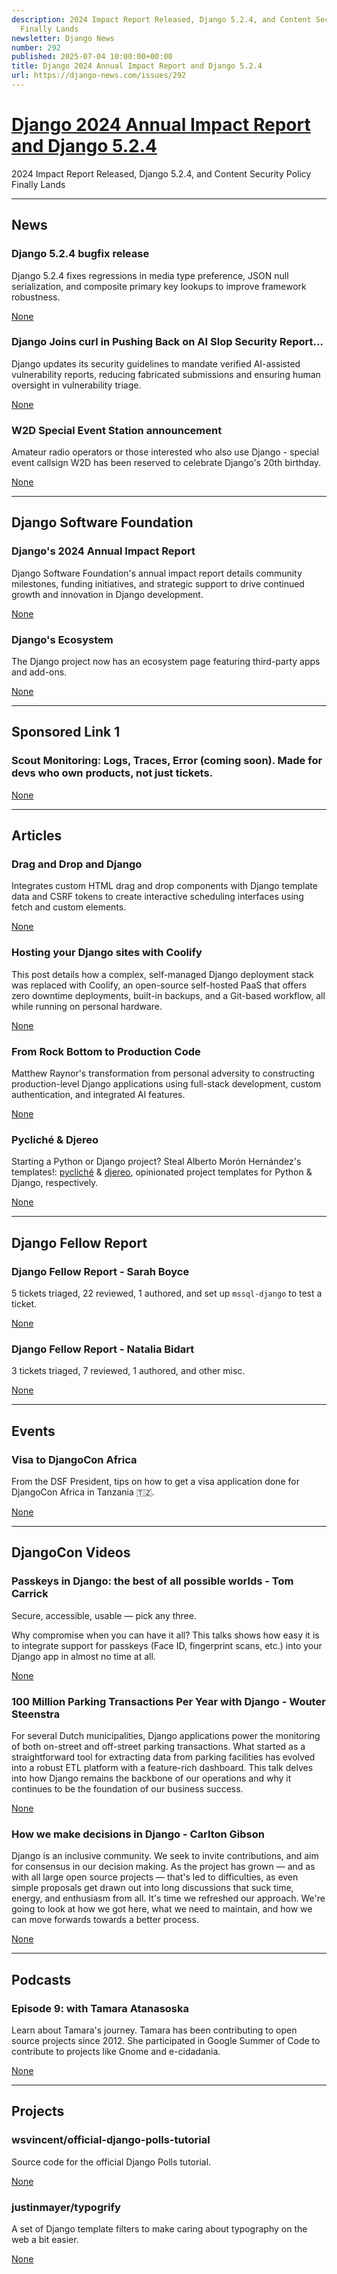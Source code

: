 ```yaml
---
description: 2024 Impact Report Released, Django 5.2.4, and Content Security Policy
  Finally Lands
newsletter: Django News
number: 292
published: 2025-07-04 10:00:00+00:00
title: Django 2024 Annual Impact Report and Django 5.2.4
url: https://django-news.com/issues/292
---
```


# [Django 2024 Annual Impact Report and Django 5.2.4](https://django-news.com/issues/292)

2024 Impact Report Released, Django 5.2.4, and Content Security Policy Finally Lands

  ----

  ## News

  ### Django 5.2.4 bugfix release

  <p>Django 5.2.4 fixes regressions in media type preference, JSON null serialization, and composite primary key lookups to improve framework robustness.</p>

  [None](None)

  ### Django Joins curl in Pushing Back on AI Slop Security Report...

  <p>Django updates its security guidelines to mandate verified AI-assisted vulnerability reports, reducing fabricated submissions and ensuring human oversight in vulnerability triage.</p>

  [None](None)

  ### W2D Special Event Station announcement

  <p>Amateur radio operators or those interested who also use Django - special event callsign W2D has been reserved to celebrate Django's 20th birthday.</p>

  [None](None)

  ----

  ## Django Software Foundation

  ### Django's 2024 Annual Impact Report

  <p>Django Software Foundation's annual impact report details community milestones, funding initiatives, and strategic support to drive continued growth and innovation in Django development.</p>

  [None](None)

  ### Django's Ecosystem

  <p>The Django project now has an ecosystem page featuring third-party apps and add-ons.</p>

  [None](None)

  ----

  ## Sponsored Link 1

  ### Scout Monitoring: Logs, Traces, Error (coming soon). Made for devs who own products, not just tickets.

  

  [None](None)

  ----

  ## Articles

  ### Drag and Drop and Django

  <p>Integrates custom HTML drag and drop components with Django template data and CSRF tokens to create interactive scheduling interfaces using fetch and custom elements.</p>

  [None](None)

  ### Hosting your Django sites with Coolify

  <p>This post details how a complex, self-managed Django deployment stack was replaced with Coolify, an open-source self-hosted PaaS that offers zero downtime deployments, built-in backups, and a Git-based workflow, all while running on personal hardware.</p>

  [None](None)

  ### From Rock Bottom to Production Code

  <p>Matthew Raynor's transformation from personal adversity to constructing production-level Django applications using full-stack development, custom authentication, and integrated AI features.</p>

  [None](None)

  ### Pycliché & Djereo

  <p>Starting a Python or Django project? Steal Alberto Morón Hernández's templates!: <a href="https://cur.at/DD1U141">pycliché</a> &amp; <a href="https://cur.at/2zSvXNR">djereo</a>, opinionated project templates for Python &amp; Django, respectively.</p>

  [None](None)

  ----

  ## Django Fellow Report

  ### Django Fellow Report - Sarah Boyce

  <p>5 tickets triaged, 22 reviewed, 1 authored, and set up <code>mssql-django</code> to test a ticket.</p>

  [None](None)

  ### Django Fellow Report - Natalia Bidart

  <p>3 tickets triaged, 7 reviewed, 1 authored, and other misc.</p>

  [None](None)

  ----

  ## Events

  ### Visa to DjangoCon Africa

  <p>From the DSF President, tips on how to get a visa application done for DjangoCon Africa in Tanzania 🇹🇿.</p>

  [None](None)

  ----

  ## DjangoCon Videos

  ### Passkeys in Django: the best of all possible worlds - Tom Carrick

  <p>Secure, accessible, usable — pick any three.</p>

<p>Why compromise when you can have it all? This talks shows how easy it is to integrate support for passkeys (Face ID, fingerprint scans, etc.) into your Django app in almost no time at all.</p>

  [None](None)

  ### 100 Million Parking Transactions Per Year with Django - Wouter Steenstra

  <p>For several Dutch municipalities, Django applications power the monitoring of both on-street and off-street parking transactions. What started as a straightforward tool for extracting data from parking facilities has evolved into a robust ETL platform with a feature-rich dashboard. This talk delves into how Django remains the backbone of our operations and why it continues to be the foundation of our business success.</p>

  [None](None)

  ### How we make decisions in Django - Carlton Gibson

  <p>Django is an inclusive community. We seek to invite contributions, and aim for consensus in our decision making. As the project has grown — and as with all large open source projects — that's led to difficulties, as even simple proposals get drawn out into long discussions that suck time, energy, and enthusiasm from all. It's time we refreshed our approach. We're going to look at how we got here, what we need to maintain, and how we can move forwards towards a better process.</p>

  [None](None)

  ----

  ## Podcasts

  ### Episode 9: with Tamara Atanasoska

  <p>Learn about Tamara's journey. Tamara has been contributing to open source projects since 2012. She participated in Google Summer of Code to contribute to projects like Gnome and e-cidadania.</p>

  [None](None)

  ----

  ## Projects

  ### wsvincent/official-django-polls-tutorial

  <p>Source code for the official Django Polls tutorial.</p>

  [None](None)

  ### justinmayer/typogrify

  <p>A set of Django template filters to make caring about typography on the web a bit easier.</p>

  [None](None)
